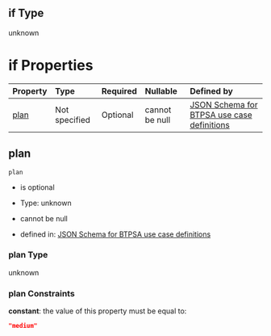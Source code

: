 ## if Type

unknown

# if Properties

| Property      | Type          | Required | Nullable       | Defined by                                                                                                                                                                                                                                  |
| :------------ | :------------ | :------- | :------------- | :------------------------------------------------------------------------------------------------------------------------------------------------------------------------------------------------------------------------------------------ |
| [plan](#plan) | Not specified | Optional | cannot be null | [JSON Schema for BTPSA use case definitions](btpsa-usecase-properties-services-items-allof-1-then-allof-92-then-allof-1-if-properties-plan.md "undefined#/properties/services/items/allOf/1/then/allOf/92/then/allOf/1/if/properties/plan") |

## plan



`plan`

*   is optional

*   Type: unknown

*   cannot be null

*   defined in: [JSON Schema for BTPSA use case definitions](btpsa-usecase-properties-services-items-allof-1-then-allof-92-then-allof-1-if-properties-plan.md "undefined#/properties/services/items/allOf/1/then/allOf/92/then/allOf/1/if/properties/plan")

### plan Type

unknown

### plan Constraints

**constant**: the value of this property must be equal to:

```json
"medium"
```
